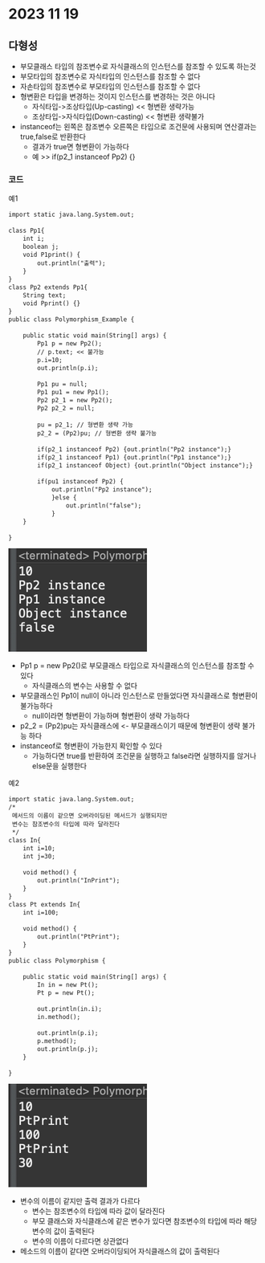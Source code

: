 # 2023 11 19

## 다형성
- 부모클래스 타입의 참조변수로 자식클래스의 인스턴스를 참조할 수 있도록 하는것
- 부모타입의 참조변수로 자식타입의 인스턴스를 참조할 수 없다
- 자손타입의 참조변수로 부모타입의 인스턴스를 참조할 수 없다
- 형변환은 타입을 변경하는 것이지 인스턴스를 변경하는 것은 아니다
    - 자식타입->조상타입(Up-casting) << 형변환 생략가능
    - 조상타입->자식타입(Down-casting) << 형변환 생략불가
- instanceof는 왼쪽은 참조변수 오른쪽은 타입으로 조건문에 사용되며 연산결과는 true,false로 반환한다
    - 결과가 true면 형변환이 가능하다
    - 예 >> if(p2_1 instanceof Pp2) {}

### 코드
예1   

```
import static java.lang.System.out;

class Pp1{
	int i;
	boolean j;
	void P1print() {
		out.println("출력");
	}
}
class Pp2 extends Pp1{
	String text;
	void Pprint() {}
}
public class Polymorphism_Example {

	public static void main(String[] args) {
		Pp1 p = new Pp2();
		// p.text; << 불가능
		p.i=10;
		out.println(p.i);
		
		Pp1 pu = null;
		Pp1 pu1 = new Pp1();
		Pp2 p2_1 = new Pp2();
		Pp2 p2_2 = null;
		
		pu = p2_1; // 형변환 생략 가능
		p2_2 = (Pp2)pu; // 형변환 생략 불가능
		
		if(p2_1 instanceof Pp2) {out.println("Pp2 instance");}
		if(p2_1 instanceof Pp1) {out.println("Pp1 instance");}
		if(p2_1 instanceof Object) {out.println("Object instance");} 

		if(pu1 instanceof Pp2) {
			out.println("Pp2 instance");
			}else {
				out.println("false");
			}
	}

}

```
![1](./images/23_1119/1.png)
- Pp1 p = new Pp2()로 부모클래스 타입으로 자식클래스의 인스턴스를 참조할 수 있다
    - 자식클래스의 변수는 사용할 수 없다
- 부모클래스인 Pp1이 null이 아니라 인스턴스로 만들었다면 자식클래스로 형변환이 불가능하다
    - null이라면 형변환이 가능하며 형변환이 생략 가능하다
- p2_2 = (Pp2)pu는 자식클래스에 <- 부모클래스이기 때문에 형변환이 생략 불가능 하다
- instanceof로 형변환이 가능한지 확인할 수 있다
    - 가능하다면 true를 반환하여 조건문을 실행하고 false라면 실행하지를 않거나 else문을 실행한다



예2   

```
import static java.lang.System.out;
/*
 메서드의 이름이 같으면 오버라이딩된 메서드가 실행되지만
 변수는 참조변수의 타입에 따라 달라진다
 */
class In{
	int i=10;
	int j=30;
	
	void method() {
		out.println("InPrint");
	}
}
class Pt extends In{
	int i=100;
	
	void method() {
		out.println("PtPrint");
	}
}
public class Polymorphism {

	public static void main(String[] args) {
		In in = new Pt();
		Pt p = new Pt();
		
		out.println(in.i);
		in.method();
		
		out.println(p.i);
		p.method();
		out.println(p.j);
	}

}

```
![2](./images/23_1119/2.png)
- 변수의 이름이 같지만 출력 결과가 다르다
    - 변수는 참조변수의 타입에 따라 값이 달라진다
    - 부모 클래스와 자식클래스에 같은 변수가 있다면 참조변수의 타입에 따라 해당 변수의 값이 출력된다
    - 변수의 이름이 다르다면 상관없다
- 메소드의 이름이 같다면 오버라이딩되어 자식클래스의 값이 출력된다
